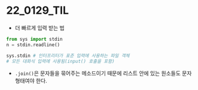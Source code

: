 # 22_0129_TIL

- 더 빠르게 입력 받는 법

```python
from sys import stdin
n = stdin.readline()

sys.stdin # 인터프리터가 표준 입력에 사용하는 파일 객체
# 모든 대화식 입력에 사용됨(input() 호출을 포함)
```

- `.join()`은 문자들을 묶어주는 메소드이기 때문에 리스트 안에 있는 원소들도 문자 형태여야 한다.